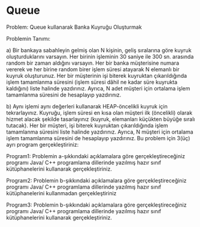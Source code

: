 # Queue
Problem: Queue kullanarak Banka Kuyruğu Oluşturmak

Problemin Tanımı:

 a) Bir bankaya sabahleyin gelmiş olan N kişinin, geliş sıralarına göre kuyruk oluşturduklarını varsayın. Her birinin işleminin 30 saniye 
 ile 300 sn. arasında random bir zaman aldığını varsayın. Her bir banka müşterisine numara vererek ve her birine random birer işlem süresi 
 atayarak N elemanlı bir kuyruk oluşturunuz. Her bir müşterinin işi biterek kuyruktan çıkarıldığında işlem tamamlanma süresini (işlem süresi
 dâhil ne kadar süre kuyrukta kaldığını) liste halinde yazdırınız. Ayrıca, N adet müşteri için ortalama işlem tamamlanma süresini de hesaplayıp 
 yazdırınız. 

b) Aynı işlemi aynı değerleri kullanarak HEAP-öncelikli kuyruk için tekrarlayınız. Kuyruğu, işlem süresi en kısa olan müşteri ilk (öncelikli) 
olarak hizmet alacak şekilde tasarlayınız (kuyruk, elemanları küçükten büyüğe sıralı tutacak). Her bir müşteri, işi biterek kuyruktan 
çıkarıldığında işlem tamamlanma süresini liste halinde yazdırınız. Ayrıca, N müşteri için ortalama işlem tamamlanma süresini de hesaplayıp 
yazdırınız. 
Bu problem için 3(üç) ayrı program gerçekleştiriniz:

Program1: Problemin a-şıkkındaki açıklamalara göre gerçekleştireceğiniz programı Java/ C++ programlama dillerinde yazılmış hazır sınıf 
kütüphanelerini kullanarak gerçekleştiriniz.

Program2: Problemin b-şıkkındaki açıklamalara göre gerçekleştireceğiniz programı Java/ C++ programlama dillerinde yazılmış hazır sınıf 
kütüphanelerini kullanmadan gerçekleştiriniz

Program3: Problemin b-şıkkındaki açıklamalara göre gerçekleştireceğiniz programı Java/ C++ programlama dillerinde yazılmış hazır sınıf 
kütüphanelerini kullanarak gerçekleştiriniz.
